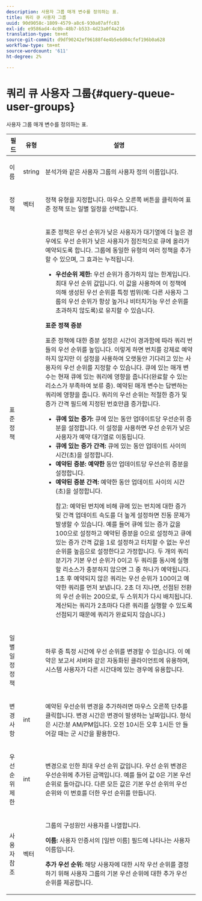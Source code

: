```yaml
---
description: 사용자 그룹 매개 변수를 정의하는 표.
title: 쿼리 큐 사용자 그룹
uuid: 90d9058c-1809-4579-a8c6-930a07affc83
exl-id: e9586ad4-4c0b-48b7-b533-4d23a0f4a216
translation-type: tm+mt
source-git-commit: d9df90242ef96188f4e4b5e6d04cfef196b0a628
workflow-type: tm+mt
source-wordcount: '611'
ht-degree: 2%

---
```


# 쿼리 큐 사용자 그룹{#query-queue-user-groups}

사용자 그룹 매개 변수를 정의하는 표.

<table id="table_670A47E25A7A43F0B599BD7ABB173E69"> 
 <thead> 
  <tr> 
   <th colname="col1" class="entry"> 필드 </th> 
   <th colname="col2" class="entry"> 유형 </th> 
   <th colname="col3" class="entry"> 설명 </th> 
  </tr> 
 </thead>
 <tbody> 
  <tr> 
   <td colname="col1"> <p>이름 </p> </td> 
   <td colname="col2"> <p>string </p> </td> 
   <td colname="col3"> <p>분석가와 같은 사용자 그룹의 사용자 정의 이름입니다. </p> </td> 
  </tr> 
  <tr> 
   <td colname="col1"> <p>정책 </p> </td> 
   <td colname="col2"> <p>벡터 </p> </td> 
   <td colname="col3"> <p>정책 유형을 지정합니다. 마우스 오른쪽 버튼을 클릭하여 표준 정책 또는 일별 일정을 선택합니다. </p> </td> 
  </tr> 
  <tr> 
   <td colname="col1"> <p>표준 정책 </p> </td> 
   <td colname="col2"> </td> 
   <td colname="col3"> <p>표준 정책은 우선 순위가 낮은 사용자가 대기열에 더 높은 경우에도 우선 순위가 낮은 사용자가 점진적으로 큐에 올라가 예약되도록 합니다. 그룹에 동일한 유형의 여러 정책을 추가할 수 있으며, 그 효과는 누적됩니다. 
     <ul id="ul_F7F60D23DC934F61AF2183177A11FA65"> 
      <li id="li_805ED3E740814FAEBFF2B411BAB3D248"><b>우선순위 제한: </b> 우선 순위가 증가하지 않는 한계입니다. 최대 우선 순위 값입니다. 이 값을 사용하여 이 정책에 의해 생성된 우선 순위를 특정 범위(예: 다른 사용자 그룹의 우선 순위가 항상 높거나 비터치가능 우선 순위를 초과하지 않도록)로 유지할 수 있습니다. </li> 
     </ul> </p> <p> <b>표준 정책 증분</b> </p> <p>표준 정책에 대한 증분 설정은 시간이 경과함에 따라 쿼리 번들의 우선 순위를 높입니다. 이렇게 하면 번치를 강제로 예약하지 않지만 이 설정을 사용하여 오랫동안 기다리고 있는 사용자의 우선 순위를 지정할 수 있습니다. 큐에 있는 매개 변수는 현재 큐에 있는 쿼리에 영향을 줍니다(완료할 수 있는 리소스가 부족하여 보류 중). 예약된 매개 변수는 답변하는 쿼리에 영향을 줍니다. 쿼리의 우선 순위는 적절한 증가 및 증가 간격 필드에 지정된 번호만큼 증가합니다. 
     <ul id="ul_7A5EE18CE10E4484A203B938525C806C"> 
      <li id="li_4B5CD827AF3848DA811A96C851340518"><b>큐에 있는 증가: </b> 큐에 있는 동안 업데이트당 우선순위 증분을 설정합니다. 이 설정을 사용하면 우선 순위가 낮은 사용자가 예약 대기열로 이동됩니다. </li> 
      <li id="li_91CA798235234A1CAC7AB32A7FB1CE84"><b>큐에 있는 증가 간격:</b> 큐에 있는 동안 업데이트 사이의 시간(초)을 설정합니다. </li> 
      <li id="li_079275E21ABA43B796A853624A6BDC29"><b>예약된 증분: 예약한 </b> 동안 업데이트당 우선순위 증분을 설정합니다. </li> 
      <li id="li_3AE2EC3EBE6C4670BA0FA1BBD03FEBBD"><b>예약된 증분 간격:</b> 예약한 동안 업데이트 사이의 시간(초)을 설정합니다. <p> <p>참고: 예약된 번치에 비해 큐에 있는 번치에 대한 증가 및 간격 업데이트 속도를 더 높게 설정하면 진동 문제가 발생할 수 있습니다. 예를 들어 큐에 있는 증가 값을 100으로 설정하고 예약된 증분을 0으로 설정하고 큐에 있는 증가 간격 값을 1로 설정하고 터치할 수 없는 우선 순위를 높음으로 설정한다고 가정합니다. 두 개의 쿼리 분기가 기본 우선 순위가 0이고 두 쿼리를 동시에 실행할 리소스가 충분하지 않으면 그 중 하나가 예약됩니다. 1초 후 예약되지 않은 쿼리는 우선 순위가 100이고 예약한 쿼리를 먼저 보냅니다. 2초 더 지나면, 선점된 전환의 우선 순위는 200으로, 두 스위치가 다시 배치됩니다. 계산되는 쿼리가 2초마다 다른 쿼리를 실행할 수 있도록 선점되기 때문에 쿼리가 완료되지 않습니다.) </p> </p> </li> 
     </ul> </p> </td> 
  </tr> 
  <tr> 
   <td colname="col1"> <p>일별 일정 정책 </p> </td> 
   <td colname="col2"> </td> 
   <td colname="col3"> <p>하루 중 특정 시간에 우선 순위를 변경할 수 있습니다. 이 예약은 <span class="wintitle"> 보고서 서버</span>와 같은 자동화된 클라이언트에 유용하며, 시스템 사용자가 다른 시간대에 있는 경우에 유용합니다. </p> </td> 
  </tr> 
  <tr> 
   <td colname="col1"> <p>변경 사항 </p> </td> 
   <td colname="col2"> <p>int </p> </td> 
   <td colname="col3"> <p>예약된 우선순위 변경을 추가하려면 마우스 오른쪽 단추를 클릭합니다. 변경 시간은 변경이 발생하는 날짜입니다. 형식은 시간:분 AM/PM입니다. 오전 10시든 오후 1시든 안 들어갈 때는 군 시간을 활용한다. </p> </td> 
  </tr> 
  <tr> 
   <td colname="col1"> <p>우선 순위 제한 </p> </td> 
   <td colname="col2"> <p>int </p> </td> 
   <td colname="col3"> <p>변경으로 인한 최대 우선 순위 값입니다. 우선 순위 변경은 우선순위에 추가된 금액입니다. 예를 들어 값 0은 기본 우선 순위로 돌아갑니다. 다른 모든 값은 기본 우선 순위의 우선 순위와 이 번호를 더한 우선 순위를 만듭니다. </p> </td> 
  </tr> 
  <tr> 
   <td colname="col1"> <p>사용자 참조 </p> </td> 
   <td colname="col2"> <p>벡터 </p> </td> 
   <td colname="col3"> <p>그룹의 구성원인 사용자를 나열합니다. </p> <p> <b>이름:</b> 사용자 인증서의 [일반 이름] 필드에 나타나는 사용자 이름입니다. </p> <p> <b>추가 우선 순위: </b> 해당 사용자에 대한 시작 우선 순위를 결정하기 위해 사용자 그룹의 기본 우선 순위에 대한 추가 우선 순위를 제공합니다. </p> </td> 
  </tr> 
 </tbody> 
</table>
